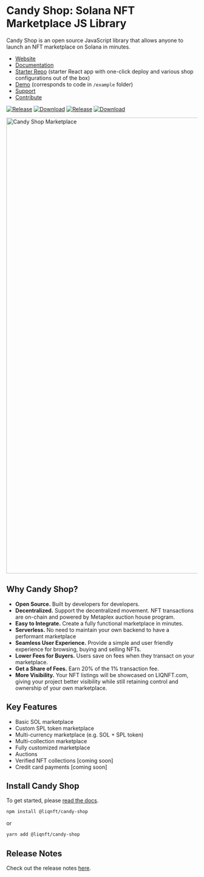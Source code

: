 # Candy Shop: Solana NFT Marketplace JS Library

Candy Shop is an open source JavaScript library that allows anyone to launch an NFT marketplace on Solana in minutes.

- [Website](https://candy.liqnft.com)
- [Documentation](https://liqnft.gitbook.io/candy-shop/)
- [Starter Repo](https://github.com/LIQNFT/candy-machine-v2-with-marketplace) (starter React app with one-click deploy and various shop configurations out of the box)
- [Demo](https://master.d22tqykss69onq.amplifyapp.com/) (corresponds to code in `/example` folder)
- [Support](https://discord.gg/vBBFrRznNK)
- [Contribute](https://github.com/LIQNFT/candy-shop/wiki/Contribute-to-Candy-Shop)

[![Release](https://img.shields.io/npm/v/@liqnft/candy-shop?label=@liqnft/candy-shop&color=blueviolet)](https://github.com/LIQNFT/candy-shop/tags)
[![Download](https://img.shields.io/npm/dm/@liqnft/candy-shop?label=Downloads&color=blueviolet)](https://www.npmjs.com/package/@liqnft/candy-shop)
[![Release](https://img.shields.io/npm/v/@liqnft/candy-shop-sdk?label=@liqnft/candy-shop-sdk&color=yellow)](https://github.com/LIQNFT/candy-shop/tags)
[![Download](https://img.shields.io/npm/dm/@liqnft/candy-shop-sdk?label=Downloads&color=yellow)](https://www.npmjs.com/package/@liqnft/candy-shop-sdk)

<img width="1200" alt="Candy Shop Marketplace" src="https://user-images.githubusercontent.com/89616076/160229442-30f59d07-cd33-4b7d-8798-424013731f47.png">

## Why Candy Shop?
- **Open Source.** Built by developers for developers. 
- **Decentralized.** Support the decentralized movement. NFT transactions are on-chain and powered by Metaplex auction house program.
- **Easy to Integrate.** Create a fully functional marketplace in minutes.
- **Serverless.** No need to maintain your own backend to have a performant marketplace
- **Seamless User Experience.** Provide a simple and user friendly experience for browsing, buying and selling NFTs.
- **Lower Fees for Buyers.** Users save on fees when they transact on your marketplace.
- **Get a Share of Fees.** Earn 20% of the 1% transaction fee.
- **More Visibility.** Your NFT listings will be showcased on LIQNFT.com, giving your project better visibility while still retaining control and ownership of your own marketplace.

## Key Features
- Basic SOL marketplace
- Custom SPL token marketplace
- Multi-currency marketplace (e.g. SOL + SPL token)
- Multi-collection marketplace 
- Fully customized marketplace
- Auctions
- Verified NFT collections [coming soon]
- Credit card payments [coming soon]

## Install Candy Shop

To get started, please [read the docs](https://liqnft.gitbook.io/docs/candy-shop/getting-started).

```bash
npm install @liqnft/candy-shop
```

or

```bash
yarn add @liqnft/candy-shop
```

## Release Notes

Check out the release notes [here](https://github.com/LIQNFT/candy-shop/tags).
